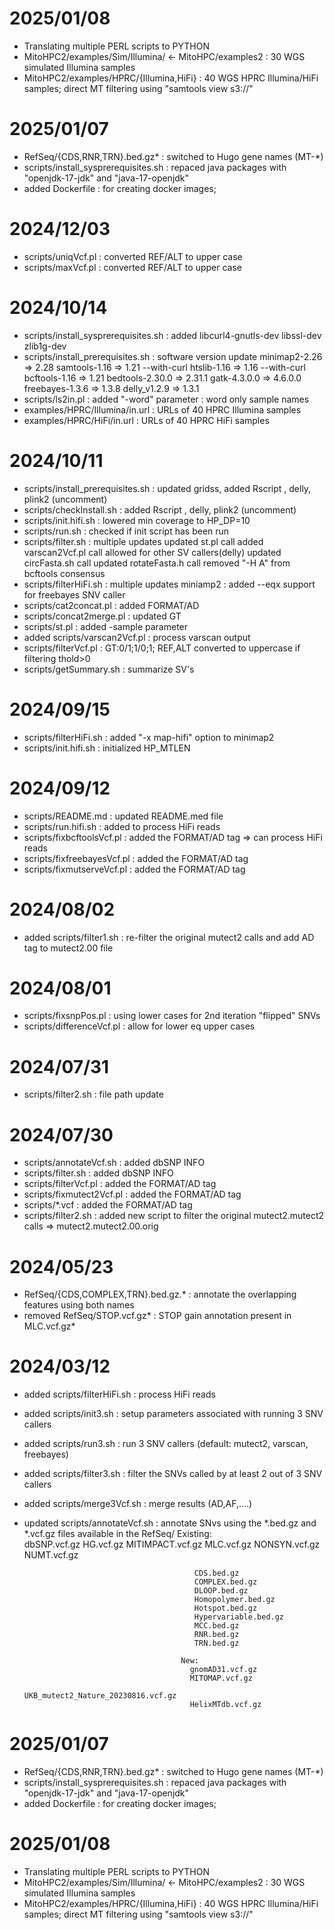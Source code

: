 
# 2025/01/08 #
* Translating multiple PERL scripts to PYTHON
* MitoHPC2/examples/Sim/Illumina/ <- MitoHPC/examples2   : 30 WGS simulated Illumina samples
* MitoHPC2/examples/HPRC/{Illumina,HiFi}                 : 40 WGS HPRC Illumina/HiFi samples; direct MT filtering using "samtools view s3://"

# 2025/01/07 #
* RefSeq/{CDS,RNR,TRN}.bed.gz*         : switched to Hugo gene names (MT-*)
* scripts/install_sysprerequisites.sh  : repaced java packages with "openjdk-17-jdk"  and "java-17-openjdk"
* added Dockerfile                     : for creating docker images;

# 2024/12/03 #
* scripts/uniqVcf.pl                   : converted REF/ALT to upper case
* scripts/maxVcf.pl                    : converted REF/ALT to upper case

# 2024/10/14 #
* scripts/install_sysprerequisites.sh  : added libcurl4-gnutls-dev libssl-dev zlib1g-dev
* scripts/install_prerequisites.sh     : software version update
                                         minimap2-2.26   => 2.28
                                         samtools-1.16   => 1.21 --with-curl
                                         htslib-1.16     => 1.16 --with-curl
                                         bcftools-1.16   => 1.21
                                         bedtools-2.30.0 => 2.31.1
                                         gatk-4.3.0.0    => 4.6.0.0
                                         freebayes-1.3.6 => 1.3.8
                                         delly_v1.2.9    => 1.3.1
* scripts/ls2in.pl                     : added "-word" parameter : word only sample names
* examples/HPRC/Illumina/in.url        : URLs of 40 HPRC Illumina samples
* examples/HPRC/HiFi/in.url            : URLs of        40 HPRC HiFi     samples

# 2024/10/11 #
* scripts/install_prerequisites.sh     : updated gridss, added Rscript , delly, plink2 (uncomment)
* scripts/checkInstall.sh              : added Rscript , delly, plink2 (uncomment)
* scripts/init.hifi.sh                 : lowered min coverage to HP_DP=10
* scripts/run.sh                       : checked if init script has been run
* scripts/filter.sh                    : multiple updates
                                         updated st.pl call
                                         added varscan2Vcf.pl call
                                         allowed for other SV callers(delly)
                                         updated circFasta.sh call
                                         updated rotateFasta.h call
                                         removed "-H A" from  bcftools consensus
* scripts/filterHiFi.sh                : multiple updates
                                         miniamp2 : added --eqx
                                         support for freebayes SNV caller
* scripts/cat2concat.pl                : added FORMAT/AD
* scripts/concat2merge.pl              : updated GT
* scripts/st.pl                        : added -sample parameter
* added scripts/varscan2Vcf.pl         : process varscan output
* scripts/filterVcf.pl                 : GT:0/1;1/0;1; REF,ALT converted to uppercase if filtering thold>0
* scripts/getSummary.sh                : summarize SV's

# 2024/09/15 #
* scripts/filterHiFi.sh                : added "-x map-hifi" option to minimap2
* scripts/init.hifi.sh                 : initialized HP_MTLEN

# 2024/09/12 # 
* scripts/README.md                    : updated README.med file
* scripts/run.hifi.sh                  : added to process HiFi reads
* scripts/fixbcftoolsVcf.pl            : added the FORMAT/AD tag => can process HiFi reads
* scripts/fixfreebayesVcf.pl           : added the FORMAT/AD tag
* scripts/fixmutserveVcf.pl            : added the FORMAT/AD tag

# 2024/08/02 #
* added scripts/filter1.sh             : re-filter the original mutect2 calls and add AD tag to mutect2.00 file

# 2024/08/01 #
* scripts/fixsnpPos.pl                 : using lower cases for 2nd iteration "flipped" SNVs
* scripts/differenceVcf.pl             : allow for lower eq upper cases

# 2024/07/31 #
* scripts/filter2.sh                   : file path update

# 2024/07/30 #
* scripts/annotateVcf.sh               : added dbSNP INFO
* scripts/filter.sh                    : added dbSNP INFO
* scripts/filterVcf.pl                 : added the FORMAT/AD tag
* scripts/fixmutect2Vcf.pl             : added the FORMAT/AD tag
* scripts/*.vcf                        : added the FORMAT/AD tag
* scripts/filter2.sh                   : added new script to filter the original mutect2.mutect2 calls => mutect2.mutect2.00.orig

# 2024/05/23 #
* RefSeq/{CDS,COMPLEX,TRN}.bed.gz.*    : annotate the overlapping features using both names
* removed RefSeq/STOP.vcf.gz*          : STOP gain annotation present in MLC.vcf.gz*

# 2024/03/12 #
* added scripts/filterHiFi.sh          : process HiFi reads 

* added scripts/init3.sh               : setup parameters associated with running 3 SNV callers
* added scripts/run3.sh                : run 3 SNV callers (default: mutect2, varscan, freebayes)
* added scripts/filter3.sh             : filter the SNVs called by at least 2 out of 3 SNV callers
* added scripts/merge3Vcf.sh           : merge results (AD,AF,....)
* updated scripts/annotateVcf.sh       : annotate SNvs using the *.bed.gz and *.vcf.gz files available in the RefSeq/
                                         Existing:   
                                            dbSNP.vcf.gz
                                            HG.vcf.gz
                                            MITIMPACT.vcf.gz
                                            MLC.vcf.gz 
                                            NONSYN.vcf.gz
                                            NUMT.vcf.gz

                                            CDS.bed.gz
                                            COMPLEX.bed.gz
                                            DLOOP.bed.gz
                                            Homopolymer.bed.gz
                                            Hotspot.bed.gz
                                            Hypervariable.bed.gz
                                            MCC.bed.gz
                                            RNR.bed.gz
                                            TRN.bed.gz

                                         New:      
                                           gnomAD31.vcf.gz
                                           MITOMAP.vcf.gz
                                           UKB_mutect2_Nature_20230816.vcf.gz
                                           HelixMTdb.vcf.gz


# 2025/01/07 #
* RefSeq/{CDS,RNR,TRN}.bed.gz*         : switched to Hugo gene names (MT-*)  
* scripts/install_sysprerequisites.sh  : repaced java packages with "openjdk-17-jdk"  and "java-17-openjdk"
* added Dockerfile                     : for creating docker images; 

# 2025/01/08 #
* Translating multiple PERL scripts to PYTHON
* MitoHPC2/examples/Sim/Illumina/ <- MitoHPC/examples2   : 30 WGS simulated Illumina samples
* MitoHPC2/examples/HPRC/{Illumina,HiFi}                 : 40 WGS HPRC Illumina/HiFi samples; direct MT filtering using "samtools view s3://"
